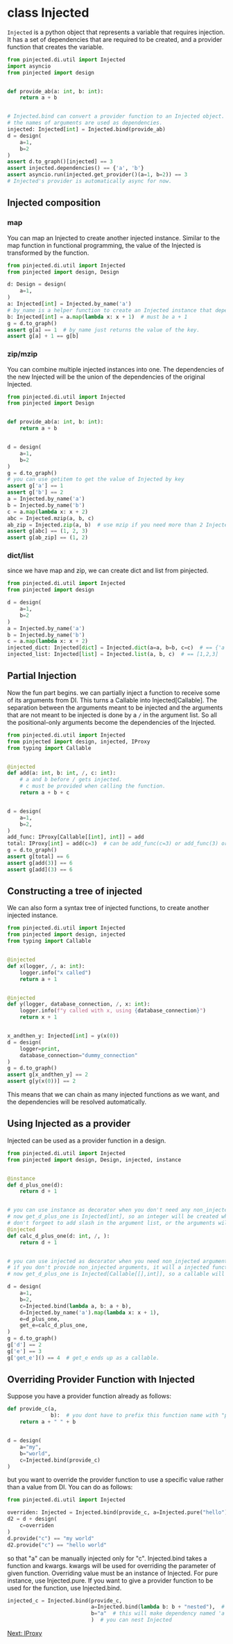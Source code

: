 # class Injected

`Injected` is a python object that represents a variable that requires injection.
It has a set of dependencies that are required to be created, and a provider function that creates the variable.

```python
from pinjected.di.util import Injected
import asyncio
from pinjected import design


def provide_ab(a: int, b: int):
    return a + b


# Injected.bind can convert a provider function to an Injected object.
# the names of arguments are used as dependencies.
injected: Injected[int] = Injected.bind(provide_ab)
d = design(
    a=1,
    b=2
)
assert d.to_graph()[injected] == 3
assert injected.dependencies() == {'a', 'b'}
assert asyncio.run(injected.get_provider()(a=1, b=2)) == 3
# Injected's provider is automatically async for now.
```

## Injected composition

### map

You can map an Injected to create another injected instance.
Similar to the map function in functional programming, the value of the Injected is transformed by the function.
```python
from pinjected.di.util import Injected
from pinjected import design, Design

d: Design = design(
    a=1,
)
a: Injected[int] = Injected.by_name('a')
# by_name is a helper function to create an Injected instance that depends on the given name, and returns its value on resolution.
b: Injected[int] = a.map(lambda x: x + 1)  # must be a + 1
g = d.to_graph()
assert g[a] == 1  # by_name just returns the value of the key.
assert g[a] + 1 == g[b]
```

### zip/mzip

You can combine multiple injected instances into one.
The dependencies of the new Injected will be the union of the dependencies of the original Injected.

```python
from pinjected.di.util import Injected
from pinjected import Design


def provide_ab(a: int, b: int):
    return a + b


d = design(
    a=1,
    b=2
)
g = d.to_graph()
# you can use getitem to get the value of Injected by key
assert g['a'] == 1
assert g['b'] == 2
a = Injected.by_name('a')
b = Injected.by_name('b')
c = a.map(lambda x: x + 2)
abc = Injected.mzip(a, b, c)
ab_zip = Injected.zip(a, b)  # use mzip if you need more than 2 Injected
assert g[abc] == (1, 2, 3)
assert g[ab_zip] == (1, 2)
```

### dict/list

since we have map and zip, we can create dict and list from pinjected.

```python
from pinjected.di.util import Injected
from pinjected import design

d = design(
    a=1,
    b=2
)
a = Injected.by_name('a')
b = Injected.by_name('b')
c = a.map(lambda x: x + 2)
injected_dict: Injected[dict] = Injected.dict(a=a, b=b, c=c)  # == {'a':1,'b':2,'c':3}
injected_list: Injected[list] = Injected.list(a, b, c)  # == [1,2,3]
```

## Partial Injection

Now the fun part begins. we can partially inject a function to receive some of its arguments from DI.
This turns a Callable into Injected[Callable].
The separation between the arguments meant to be injected and the arguments that are not meant to be injected is
done by a `/` in the argument list. So all the positional-only arguments become the dependencies of the Injected.

```python
from pinjected.di.util import Injected
from pinjected import design, injected, IProxy
from typing import Callable


@injected
def add(a: int, b: int, /, c: int):
    # a and b before / gets injected.
    # c must be provided when calling the function.
    return a + b + c


d = design(
    a=1,
    b=2,
)
add_func: IProxy[Callable[[int], int]] = add
total: IProxy[int] = add(c=3)  # can be add_func(c=3) or add_func(3) or add(3)
g = d.to_graph()
assert g[total] == 6
assert g[add(3)] == 6
assert g[add](3) == 6
```

## Constructing a tree of injected

We can also form a syntax tree of injected functions, to create another injected instance.

```python
from pinjected.di.util import Injected
from pinjected import design, injected
from typing import Callable


@injected
def x(logger, /, a: int):
    logger.info("x called")
    return a + 1


@injected
def y(logger, database_connection, /, x: int):
    logger.info(f"y called with x, using {database_connection}")
    return x + 1


x_andthen_y: Injected[int] = y(x(0))
d = design(
    logger=print,
    database_connection="dummy_connection"
)
g = d.to_graph()
assert g[x_andthen_y] == 2
assert g[y(x(0))] == 2
```

This means that we can chain as many injected functions as we want, and the dependencies will be resolved automatically.

## Using Injected as a provider

Injected can be used as a provider function in a design.

```python
from pinjected.di.util import Injected
from pinjected import design, Design, injected, instance


@instance
def d_plus_one(d):
    return d + 1


# you can use instance as decorator when you don't need any non_injected arguments.
# now get_d_plus_one is Injected[int], so an integer will be created when it is injected by DI.
# don't forgeet to add slash in the argument list, or the arguments will not be injected.
@injected
def calc_d_plus_one(d: int, /, ):
    return d + 1


# you can use injected as decorator when you need non_injected arguments.
# if you don't provide non_injected arguments, it will a injected function that does not take any arguments when injected.
# now get_d_plus_one is Injected[Callable[[],int]], so a callable will be created when it is injected by DI.

d = design(
    a=1,
    b=2,
    c=Injected.bind(lambda a, b: a + b),
    d=Injected.by_name('a').map(lambda x: x + 1),
    e=d_plus_one,
    get_e=calc_d_plus_one,
)
g = d.to_graph()
g['d'] == 2
g['e'] == 3
g['get_e']() == 4  # get_e ends up as a callable.
```

## Overriding Provider Function with Injected

Suppose you have a provider function already as follows:

```python
def provide_c(a,
              b):  # you dont have to prefix this function name with "provide", but I suggest you use some naming convention to find this provider later on.
    return a + " " + b


d = design(
    a="my",
    b="world",
    c=Injected.bind(provide_c)
)
```

but you want to override the provider function to use a specific value rather than a value from DI.
You can do as follows:

```python
from pinjected.di.util import Injected

overriden: Injected = Injected.bind(provide_c, a=Injected.pure("hello"))
d2 = d + design(
    c=overriden
)
d.provide("c") == "my world"
d2.provide("c") == "hello world"
```

so that "a" can be manually injected only for "c".
Injected.bind takes a function and kwargs. kwargs will be used for overriding the parameter of given function.
Overriding value must be an instance of Injected. For pure instance, use Injected.pure. If you want to give a provider
function to be used for the function, use Injected.bind.

```python
injected_c = Injected.bind(provide_c,
                           a=Injected.bind(lambda b: b + "nested"),  # you can nest injected
                           b="a"  # this will make dependency named 'a' to be injected as 'b' for provide_c.
                           )  # you can nest Injected
```


[Next: IProxy](04_injected_proxy.md)